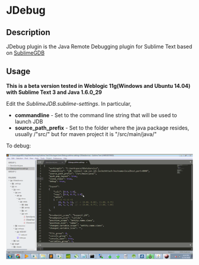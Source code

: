 # JDebug #

## Description ##
JDebug plugin is the Java Remote Debugging plugin for Sublime Text based on [SublimeGDB](https://github.com/quarnster/SublimeGDB)

## Usage ##
**This is a beta version tested in Weblogic 11g(Windows and Ubuntu 14.04) with Sublime Text 3 and Java 1.6.0_29**


Edit the *SublimeJDB.sublime-settings*.  In particular,

- **commandline** - Set to the command line string that will be used to launch JDB
- **source_path_prefix** - Set to the folder where the java package resides,  usually /"src/" but for maven project it is "/src/main/java/"

To debug:

![screenshot](https://raw.githubusercontent.com/jdebug/JDebug/master/jdebugging.gif)
